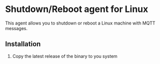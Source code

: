 # Shutdown/Reboot agent for Linux

This agent allows you to shutdown or reboot a Linux machine with MQTT messages.

## Installation

1. Copy the latest release of the binary to you system
